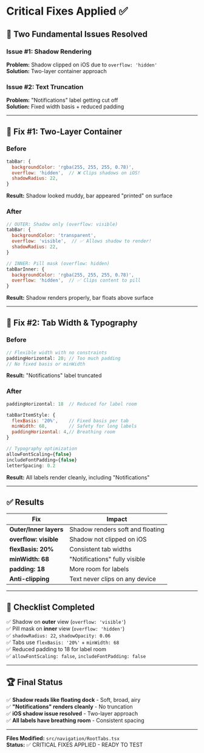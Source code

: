 # Critical Fixes Applied ✅

## 🎯 Two Fundamental Issues Resolved

### Issue #1: Shadow Rendering

**Problem:** Shadow clipped on iOS due to `overflow: 'hidden'`  
**Solution:** Two-layer container approach

### Issue #2: Text Truncation

**Problem:** "Notifications" label getting cut off  
**Solution:** Fixed width basis + reduced padding

---

## 🔧 Fix #1: Two-Layer Container

### Before

```javascript
tabBar: {
  backgroundColor: 'rgba(255, 255, 255, 0.78)',
  overflow: 'hidden',  // ❌ Clips shadows on iOS!
  shadowRadius: 22,
}
```

**Result:** Shadow looked muddy, bar appeared "printed" on surface

### After

```javascript
// OUTER: Shadow only (overflow: visible)
tabBar: {
  backgroundColor: 'transparent',
  overflow: 'visible',  // ✅ Allows shadow to render!
  shadowRadius: 22,
}

// INNER: Pill mask (overflow: hidden)
tabBarInner: {
  backgroundColor: 'rgba(255, 255, 255, 0.78)',
  overflow: 'hidden',  // ✅ Clips content to pill
}
```

**Result:** Shadow renders properly, bar floats above surface

---

## 🔧 Fix #2: Tab Width & Typography

### Before

```javascript
// Flexible width with no constraints
paddingHorizontal: 20; // Too much padding
// No fixed basis or minWidth
```

**Result:** "Notifications" label truncated

### After

```javascript
paddingHorizontal: 18  // Reduced for label room

tabBarItemStyle: {
  flexBasis: '20%',    // Fixed basis per tab
  minWidth: 68,        // Safety for long labels
  paddingHorizontal: 4,// Breathing room
}

// Typography optimization
allowFontScaling={false}
includeFontPadding={false}
letterSpacing: 0.2
```

**Result:** All labels render cleanly, including "Notifications"

---

## ✅ Results

| Fix                    | Impact                           |
| ---------------------- | -------------------------------- |
| **Outer/Inner layers** | Shadow renders soft and floating |
| **overflow: visible**  | Shadow not clipped on iOS        |
| **flexBasis: 20%**     | Consistent tab widths            |
| **minWidth: 68**       | "Notifications" fully visible    |
| **padding: 18**        | More room for labels             |
| **Anti-clipping**      | Text never clips on any device   |

---

## 🎯 Checklist Completed

✅ Shadow on **outer** view (`overflow: 'visible'`)  
✅ Pill mask on **inner** view (`overflow: 'hidden'`)  
✅ `shadowRadius: 22`, `shadowOpacity: 0.06`  
✅ Tabs use `flexBasis: '20%'` + `minWidth: 68`  
✅ Reduced padding to 18 for label room  
✅ `allowFontScaling: false`, `includeFontPadding: false`

---

## 🏆 Final Status

✅ **Shadow reads like floating dock** - Soft, broad, airy  
✅ **"Notifications" renders cleanly** - No truncation  
✅ **iOS shadow issue resolved** - Two-layer approach  
✅ **All labels have breathing room** - Consistent spacing

---

**Files Modified:** `src/navigation/RootTabs.tsx`  
**Status:** ✅ CRITICAL FIXES APPLIED - READY TO TEST
